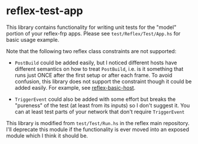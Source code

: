 # reflex-test-app

This library contains functionality for writing unit tests for the "model" portion of your reflex-frp apps. Please see `test/Reflex/Test/App.hs` for basic usage example.

Note that the following two reflex class constraints are not supported:

- `PostBuild` could be added easily, but I noticed different hosts have different semantics on how to treat `PostBuild`, i.e. is it something that runs just ONCE after the first setup or after each frame. To avoid confusion, this library does not support the constraint though it could be added easily. For example, see [reflex-basic-host](https://github.com/qfpl/reflex-basic-host/).

- `TriggerEvent` could also be added with some effort but breaks the "pureness" of the test (at least from its inputs) so I don't suggest it. You can at least test parts of your network that don't require `TriggerEvent`

This library is modified from `test/Test/Run.hs` in the reflex main repository. I'll deprecate this module if the functionality is ever moved into an exposed module which I think it should be.
